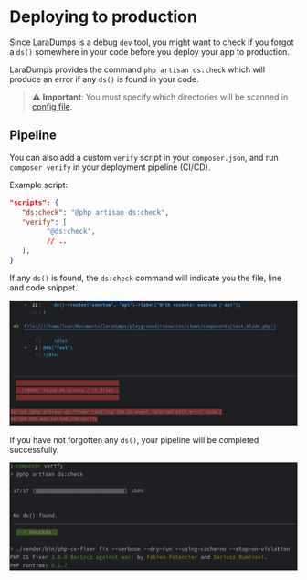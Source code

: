 # Deploying to production

Since LaraDumps is a debug `dev` tool, you might want to check if you forgot a `ds()` somewhere in your code before you deploy your app to production.

LaraDumps provides the command `php artisan ds:check` which will produce an error if any `ds()` is found in your code.

> ⚠️ **Important**: You must specify which directories will be scanned in [config file](laravel/get-started/configuration?id=ds-check).

## Pipeline

You can also add a custom `verify` script in your `composer.json`, and run `composer verify` in your deployment pipeline (CI/CD).

Example script:

```json
"scripts": {
   "ds:check": "@php artisan ds:check",
   "verify": [
         "@ds:check",
         // ..
   ],
}
```

If any `ds()` is found, the `ds:check` command will indicate you the file, line and code snippet.

![Error](../../_media/ds_check_error.png)

If you have not forgotten any `ds()`, your pipeline will be completed successfully.

![Success](../../_media/ds_check_success.png)
